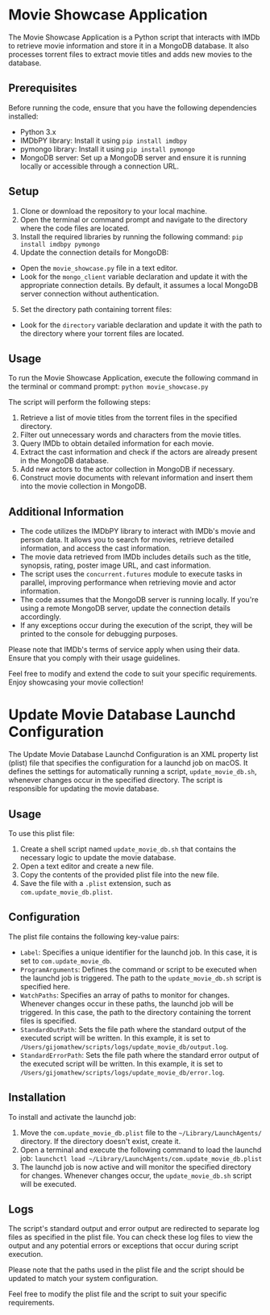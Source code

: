 # Movie Showcase Application

The Movie Showcase Application is a Python script that interacts with IMDb to retrieve movie information and store it in a MongoDB database. It also processes torrent files to extract movie titles and adds new movies to the database.

## Prerequisites

Before running the code, ensure that you have the following dependencies installed:

- Python 3.x
- IMDbPY library: Install it using `pip install imdbpy`
- pymongo library: Install it using `pip install pymongo`
- MongoDB server: Set up a MongoDB server and ensure it is running locally or accessible through a connection URL.

## Setup

1. Clone or download the repository to your local machine.
2. Open the terminal or command prompt and navigate to the directory where the code files are located.
3. Install the required libraries by running the following command:
   `pip install imdbpy pymongo`
4. Update the connection details for MongoDB:

- Open the `movie_showcase.py` file in a text editor.
- Look for the `mongo_client` variable declaration and update it with the appropriate connection details. By default, it assumes a local MongoDB server connection without authentication.

5. Set the directory path containing torrent files:

- Look for the `directory` variable declaration and update it with the path to the directory where your torrent files are located.

## Usage

To run the Movie Showcase Application, execute the following command in the terminal or command prompt:
`python movie_showcase.py`

The script will perform the following steps:

1. Retrieve a list of movie titles from the torrent files in the specified directory.
2. Filter out unnecessary words and characters from the movie titles.
3. Query IMDb to obtain detailed information for each movie.
4. Extract the cast information and check if the actors are already present in the MongoDB database.
5. Add new actors to the actor collection in MongoDB if necessary.
6. Construct movie documents with relevant information and insert them into the movie collection in MongoDB.

## Additional Information

- The code utilizes the IMDbPY library to interact with IMDb's movie and person data. It allows you to search for movies, retrieve detailed information, and access the cast information.
- The movie data retrieved from IMDb includes details such as the title, synopsis, rating, poster image URL, and cast information.
- The script uses the `concurrent.futures` module to execute tasks in parallel, improving performance when retrieving movie and actor information.
- The code assumes that the MongoDB server is running locally. If you're using a remote MongoDB server, update the connection details accordingly.
- If any exceptions occur during the execution of the script, they will be printed to the console for debugging purposes.

Please note that IMDb's terms of service apply when using their data. Ensure that you comply with their usage guidelines.

Feel free to modify and extend the code to suit your specific requirements. Enjoy showcasing your movie collection!

# Update Movie Database Launchd Configuration

The Update Movie Database Launchd Configuration is an XML property list (plist) file that specifies the configuration for a launchd job on macOS. It defines the settings for automatically running a script, `update_movie_db.sh`, whenever changes occur in the specified directory. The script is responsible for updating the movie database.

## Usage

To use this plist file:

1. Create a shell script named `update_movie_db.sh` that contains the necessary logic to update the movie database.
2. Open a text editor and create a new file.
3. Copy the contents of the provided plist file into the new file.
4. Save the file with a `.plist` extension, such as `com.update_movie_db.plist`.

## Configuration

The plist file contains the following key-value pairs:

- `Label`: Specifies a unique identifier for the launchd job. In this case, it is set to `com.update_movie_db`.
- `ProgramArguments`: Defines the command or script to be executed when the launchd job is triggered. The path to the `update_movie_db.sh` script is specified here.
- `WatchPaths`: Specifies an array of paths to monitor for changes. Whenever changes occur in these paths, the launchd job will be triggered. In this case, the path to the directory containing the torrent files is specified.
- `StandardOutPath`: Sets the file path where the standard output of the executed script will be written. In this example, it is set to `/Users/gijomathew/scripts/logs/update_movie_db/output.log`.
- `StandardErrorPath`: Sets the file path where the standard error output of the executed script will be written. In this example, it is set to `/Users/gijomathew/scripts/logs/update_movie_db/error.log`.

## Installation

To install and activate the launchd job:

1. Move the `com.update_movie_db.plist` file to the `~/Library/LaunchAgents/` directory. If the directory doesn't exist, create it.
2. Open a terminal and execute the following command to load the launchd job:
   `launchctl load ~/Library/LaunchAgents/com.update_movie_db.plist`
3. The launchd job is now active and will monitor the specified directory for changes. Whenever changes occur, the `update_movie_db.sh` script will be executed.

## Logs

The script's standard output and error output are redirected to separate log files as specified in the plist file. You can check these log files to view the output and any potential errors or exceptions that occur during script execution.

Please note that the paths used in the plist file and the script should be updated to match your system configuration.

Feel free to modify the plist file and the script to suit your specific requirements.

